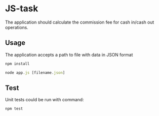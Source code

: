 # JS-task

The application should calculate the commission fee for cash in/cash out operations.

## Usage

The application accepts a path to file with data in JSON format

```javascript
npm install

node app.js [filename.json]
```

## Test

Unit tests could be run with command:

```javascript
npm test
```